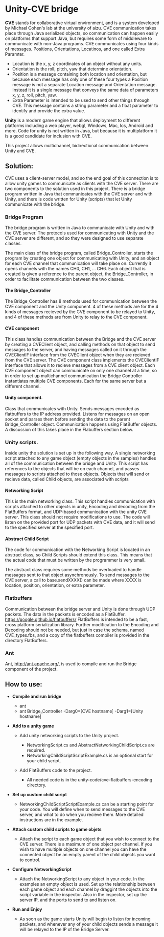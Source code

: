 # Unity-CVE bridge 

__CVE__ stands for collaborative virtual environment, and is a system developed by Michael Cohen's lab at the university of aizu. 
CVE communication takes place through Java serialized objects, so communication can happen easily on platforms that support Java, 
but requires some form of middleware to communicate with non-Java programs.
CVE communicates using four kinds of messages. Positions, Orientations, Locatinos, and one called Extra Paramter. 
* Location is the x, y, z coordinates of an object without any units. 
* Orientation is the roll, pitch, yaw that determine orientation. 
* Position is a message containing both location and orientation, but because each message has only one of these four types a Position message is not
a separate Location message and Orientation message. Instead it is a single message that conveys the same data of parameters x, y, z, roll, pitch, yaw. 
* Extra Parameter is intended to be used to send other things through CVE. This message contains a string parameter and a float parameter to identify and 
provide the extra value.  

__Unity__ is a modern game engine that allows deployment to different platforms including a web player, webgl, Windows, Mac, Ios, Android and more. 
Code for unity is not written in Java, but because it is multiplatform it is a good candidate for inclusion with CVE. 

This project allows multichannel, bidirectional communication between Unity and CVE.  

## Solution: 

CVE uses a client-server model, and so the end goal of this connection is to allow unity games to communicate as clients with the CVE server. 
There are two components to the solution used in this project. 
There is a bridge program written in Java that communicates with the CVE server and with Unity, and there is code written for Unity (scripts)
that let Unity communicate with the bridge. 

### Bridge Program
The bridge program is written in Java to communicate with Unity and with the CVE server. 
The protocols used for communicating with Unity and the CVE server are different, and so they were designed to use separate classes. 

The main class of the bridge program, called Bridge_Controller, starts the program by creating one object for communicating with Unity, 
and an object for each CVE channel that communication will take place on. Currently it opens channels with the names CH0, CH1, ... CH6. 
Each object that is created is given a reference to the parent object, the Bridge_Controller, in order to facilitate communication between the two classes. 

#### The Bridge_Controller 
The Bridge_Controller has 8 methods used for communication between the CVE component and the Unity component. 
4 of these methods are for the 4 kinds of messages recieved by the CVE component to be relayed to Unity, and 
4 of these methods are from Unity to relay to the CVE component. 

#### CVE component
This class handles communication between the Bridge and the CVE server by creating a CVEClient object, and calling methods on that 
object to send messages to the server, and having messages called on it through the CVEClientIF interface from the CVEClient object when
they are recieved from the CVE server. 
The CVE component class implements the CVEClientIF interface that allows it to recieve messages from a CVE client object.
Each CVE component object can communicate on only one channel at a time, so in order to set up multichannel communication the Bridge 
Controller instantiates multiple CVE components. Each for the same server but a different channel. 

#### Unity component. 
Class that communicates with Unity. Sends messages encoded as flatbuffers to the IP address provided. Listens for messages on an open
socket and parses them before sending the data to the parent Bridge_Controller object.
Communication happens using FlatBuffer objects. A discussion of this takes place in the Flabuffers section below. 
    
### Unity scripts. 
Inside unity the solution is set up in the following way. A single networking script attached to any game object (empty objects in the 
samples) handles all of the communication between the bridge and Unity. This script has references to the objects that will be on each
channel, and passes messages to scripts attached to those objects. Objects that will send or recieve data, called Child objects, are 
associated with scripts  


#### Networking Script
This is the main networking class. This script handles communication with scripts attached to other objects in unity, 
Encoding and decoding from the FlatBuffers format, and UDP-based communication with the unity CVE server. This class
should not require modifications to use. 
The code will listen on the provided port for UDP packets with CVE data, and it will send to the specified server at the 
specified port. 

#### Abstract Child Script
The code for communication with the Networking Script is located in an abstract class, so Child Scripts should extend this class. 
This means that the actual code that must be written by the programmer is very small. 

The abstract class requires some methods be overloaded to handle messages sent to that object asynchronously. To send messages to the 
CVE server, a call to base.sendXXXX() can be made where XXXX is location, position, orientation, or extra parameter.    

### Flatbuffers
Communication between the bridge server and Unity is done through UDP packets. The data in the packets is encoded as a FlatBuffer. 
https://google.github.io/flatbuffers/
FlatBuffers is intended to be a fast, cross platform serialization library. Further modification to the Encoding and Decoding should
not be needed, but just in case the schema, named CVE_types.fbs, and a copy of the flatbuffers compiler is provided in the directory FlatBuffers. 
   
### Ant
Ant, http://ant.apache.org/, is used to compile and run the Bridge component of the project. 

## How to use: 

* __Compile and run bridge__ 
    * ant
    * ant Bridge_Controller -Darg0=[CVE hostname] -Darg1=[Unity hostname]

* __Add to a unity game__
    * Add unity networking scripts to the Unity project. 
        * NetworkingScript.cs and AbstractNetworkingChildScript.cs are required. 
        * NetworkingChildScriptScriptExample.cs is an optional start for your child script. 

    * Add FlatBuffers code to the project. 
        * All needed code is in the unity-code/cve-flatbuffers-encoding directory. 

* __Set up custom child script__
    * NetworkingChildScriptScriptExample.cs can be a starting point for your code. You will define when to send messages to the CVE server, and what to do when you recieve them. More detailed instructions are in the example. 

* __Attach custom child scripts to game objets__
    * Attach the script to each game object that you wish to connect to the CVE server. There is a maximum of one object per channel. If you wish to have multiple objects on one channel you can have the connected object be an empty parent of the child objects you want to control. 
* __Configure NetworkingScript__
    * Attach the NetworkingScript to any object in your code. In the examples an empty object is used. Set up the relationship between each game object and each channel by draggint the objects into the script variable in the inspector. Also in the inspector, set up the server IP, and the ports to send to and listen on. 

* __Run and Enjoy__ 
    * As soon as the game starts Unity will begin to listen for incoming packets, and whenever any of your child objects sends a message it will be relayed to the IP of the Bridge Server. 


    

